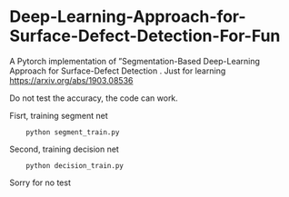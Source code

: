 # Deep-Learning-Approach-for-Surface-Defect-Detection-For-Fun
A Pytorch implementation of ”Segmentation-Based Deep-Learning Approach for Surface-Defect Detection . 
Just for learning
https://arxiv.org/abs/1903.08536

Do not test the accuracy, the code can work.

Fisrt, training segment net

        python segment_train.py

Second, training decision net

        python decision_train.py

Sorry for no test
